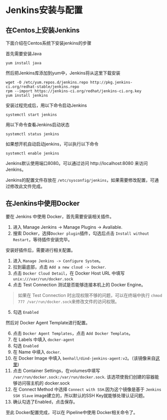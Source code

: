 # Jenkins安装与配置
## 在Centos上安装Jenkins
下面介绍在Centos系统下安装jenkins的步骤

首先需要安装Java

    yum install java

然后把Jenkins库添加到yum中，Jenkins将从这里下载安装

    wget -O /etc/yum.repos.d/jenkins.repo http://pkg.jenkins-ci.org/redhat-stable/jenkins.repo
    rpm --import https://jenkins-ci.org/redhat/jenkins-ci.org.key
    yum install jenkins

安装过程完成后，用以下命令启动Jenkins

    systemctl start jenkins

用以下命令查看Jenkins启动状态

    systemctl status jenkins

如果想开机自动启动jenkins，可以执行以下命令

    systemctl enable jenkins

Jenkins默认使用端口8080。可以通过访问 http://localhost:8080 来访问Jenkins。

Jenkins的配置文件存放在 `/etc/sysconfig/jenkins`，如果需要修改配置，可通过修改此文件完成。

## 在Jenkins中使用Docker
要在 Jenkins 中使用 Docker，首先需要安装相关插件。

1. 进入 Manage Jenkins -> Manage Plugins -> Avaliable.
2. 搜索 Docker，选择`Docker plugin`插件，勾选后点击 `Install without Restart`，等待插件安装完毕。

安装好插件后，需要进行相关配置。

1. 进入 `Manage Jenkins -> Configure System`。
2. 拉到最底部，点击 `Add a new cloud -> Docker`.
3. 点击 `Docker Cloud Detail`，在 Docker Host URL 中填写 `unix:///var/run/docker.sock`
4. 点击 Test Connection 测试是否能够连接本机上的 Docker Engine。
> 如果在 Test Connection 时出现权限不够的问题，可以在终端中执行 `chmod 777 /var/run/docker.sock`来修改文件的访问权限。
5. 勾选 `Enabled`

然后对 Docker Agent Template进行配置。

6. 点击 `Docker Agent Templates`，点击 `Add Docker Template`。
7. 在 Labels 中填入 `docker-agent`
8. 勾选 `Enabled`
9. 在 Name 中填入 `docker`.
10. 在 Docker Image 中填入 `benhall/dind-jenkins-agent:v2`。（该镜像来自[这里](https://hub.docker.com/r/benhall/dind-jenkins-agent/))
11. 点击 Container Settings，在volumes中填写 `/var/run/docker.sock:/var/run/docker.sock`. 该选项使我们创建的容器能够访问宿主机的 docker.sock
12. 在 Connect Method 中选择 `Connect with SSH`.因为这个镜像是基于 `Jenkins SSH Slave` image建立的，所以默认的SSH Key就能够处理认证问题。
13. 确认勾选了Enabled，点击保存。

至此 Docker配置完成，可以在 Pipeline中使用 Docker相关命令了。

